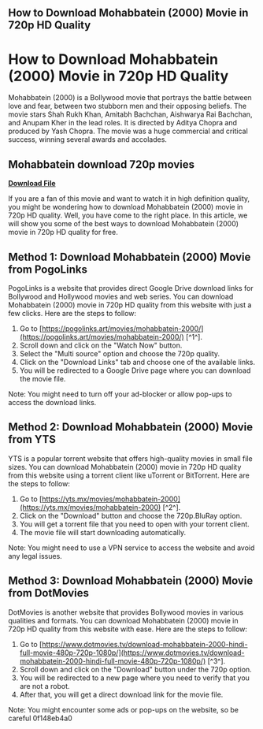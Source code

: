 ## How to Download Mohabbatein (2000) Movie in 720p HD Quality

  
# How to Download Mohabbatein (2000) Movie in 720p HD Quality
 
Mohabbatein (2000) is a Bollywood movie that portrays the battle between love and fear, between two stubborn men and their opposing beliefs. The movie stars Shah Rukh Khan, Amitabh Bachchan, Aishwarya Rai Bachchan, and Anupam Kher in the lead roles. It is directed by Aditya Chopra and produced by Yash Chopra. The movie was a huge commercial and critical success, winning several awards and accolades.
 
## Mohabbatein download 720p movies


[**Download File**](https://www.google.com/url?q=https%3A%2F%2Furlgoal.com%2F2tKGLX&sa=D&sntz=1&usg=AOvVaw3DwiO-bbDYsQdQ0PsmewXt)

 
If you are a fan of this movie and want to watch it in high definition quality, you might be wondering how to download Mohabbatein (2000) movie in 720p HD quality. Well, you have come to the right place. In this article, we will show you some of the best ways to download Mohabbatein (2000) movie in 720p HD quality for free.
 
## Method 1: Download Mohabbatein (2000) Movie from PogoLinks
 
PogoLinks is a website that provides direct Google Drive download links for Bollywood and Hollywood movies and web series. You can download Mohabbatein (2000) movie in 720p HD quality from this website with just a few clicks. Here are the steps to follow:
 
1. Go to [https://pogolinks.art/movies/mohabbatein-2000/](https://pogolinks.art/movies/mohabbatein-2000/) [^1^].
2. Scroll down and click on the "Watch Now" button.
3. Select the "Multi source" option and choose the 720p quality.
4. Click on the "Download Links" tab and choose one of the available links.
5. You will be redirected to a Google Drive page where you can download the movie file.

Note: You might need to turn off your ad-blocker or allow pop-ups to access the download links.
 
## Method 2: Download Mohabbatein (2000) Movie from YTS
 
YTS is a popular torrent website that offers high-quality movies in small file sizes. You can download Mohabbatein (2000) movie in 720p HD quality from this website using a torrent client like uTorrent or BitTorrent. Here are the steps to follow:

1. Go to [https://yts.mx/movies/mohabbatein-2000](https://yts.mx/movies/mohabbatein-2000) [^2^].
2. Click on the "Download" button and choose the 720p.BluRay option.
3. You will get a torrent file that you need to open with your torrent client.
4. The movie file will start downloading automatically.

Note: You might need to use a VPN service to access the website and avoid any legal issues.
 
## Method 3: Download Mohabbatein (2000) Movie from DotMovies
 
DotMovies is another website that provides Bollywood movies in various qualities and formats. You can download Mohabbatein (2000) movie in 720p HD quality from this website with ease. Here are the steps to follow:

1. Go to [https://www.dotmovies.tv/download-mohabbatein-2000-hindi-full-movie-480p-720p-1080p/](https://www.dotmovies.tv/download-mohabbatein-2000-hindi-full-movie-480p-720p-1080p/) [^3^].
2. Scroll down and click on the "Download" button under the 720p option.
3. You will be redirected to a new page where you need to verify that you are not a robot.
4. After that, you will get a direct download link for the movie file.

Note: You might encounter some ads or pop-ups on the website, so be careful
 0f148eb4a0
